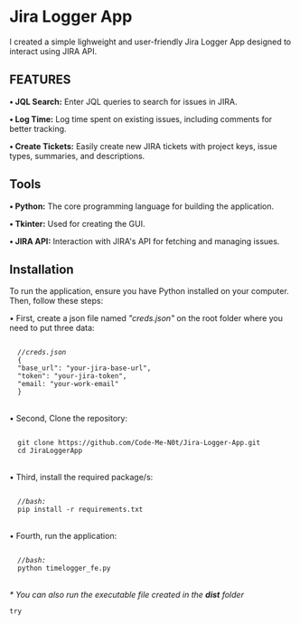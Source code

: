 <h1>Jira Logger App</h1>
I created a simple lighweight and user-friendly Jira Logger App designed to interact using JIRA API.
<br>
<h2>FEATURES</h2>
<p><b>• JQL Search:</b> Enter JQL queries to search for issues in JIRA.</p>
<p><b>• Log Time:</b> Log time spent on existing issues, including comments for better tracking.</p>
<p><b>• Create Tickets:</b> Easily create new JIRA tickets with project keys, issue types, summaries, and descriptions.</p>

<h2>Tools</h2>
<p><b>• Python:</b> The core programming language for building the application.</p>
<p><b>• Tkinter:</b> Used for creating the GUI.</p>
<p><b>• JIRA API:</b> Interaction with JIRA's API for fetching and managing issues.</p>

<h2>Installation</h2>
<p>To run the application, ensure you have Python installed on your computer. Then, follow these steps:</p>
• First, create a json file named <em>"creds.json"</em> on the root folder where you need to put three data:
<pre><code id=code-block>
  <i>//creds.json</i>
  {
  "base_url": "your-jira-base-url",
  "token": "your-jira-token",
  "email: "your-work-email"
  }
</code></pre>
<br>
• Second, Clone the repository:
<pre><code id=code-block>
  git clone https://github.com/Code-Me-N0t/Jira-Logger-App.git
  cd JiraLoggerApp
</code></pre>
<br>
• Third, install the required package/s:
<pre><code>
  <i>//bash:</i>
  pip install -r requirements.txt
</code></pre>
<br>
• Fourth, run the application:
<pre><code>
  <i>//bash:</i>
  python timelogger_fe.py
</code></pre>
<br>
<i>* You can also run the executable file created in the <b>dist</b> folder</i>


<pre><code id=code-block>try</code></pre>
